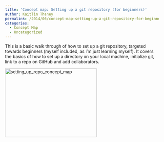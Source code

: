 ```yaml
---
title: 'Concept map: Setting up a git repository (for beginners)'
author: Kaitlin Thaney
permalink: /2014/06/concept-map-setting-up-a-git-repository-for-beginners/
categories:
  - Concept Map
  - Uncategorized
---
```

This is a basic walk through of how to set up a git repository, targeted towards beginners (myself included, as I&#8217;m just learning myself). It covers the basics of how to set up a directory on your local machine, initialize git, link to a repo on GitHub and add collaborators.

[<img class="alignnone size-medium wp-image-7765" alt="setting_up_repo_concept_map" src="http://files.software-carpentry.org/training-course/2014/06/setting_up_repo_concept_map-300x225.jpg" width="300" height="225" />][1]

 [1]: http://files.software-carpentry.org/training-course/2014/06/setting_up_repo_concept_map.jpg
